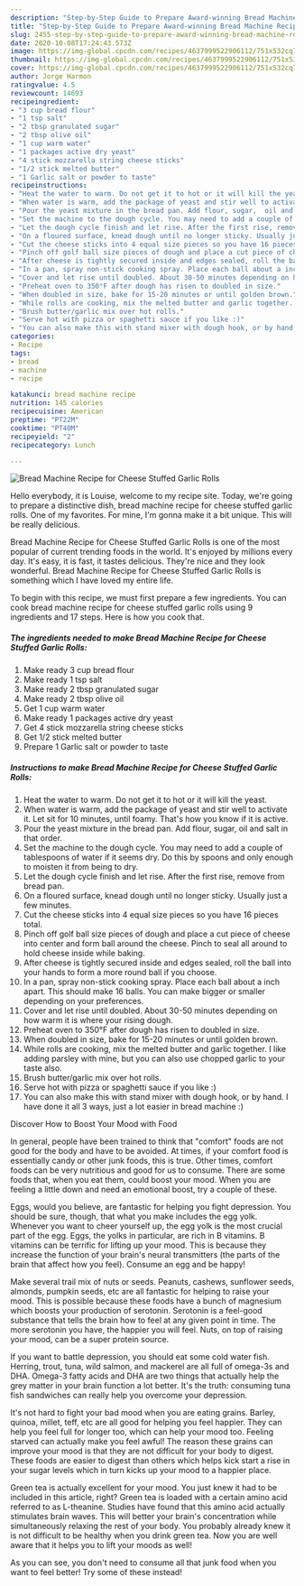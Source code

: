 ```yaml
---
description: "Step-by-Step Guide to Prepare Award-winning Bread Machine Recipe for Cheese Stuffed Garlic Rolls"
title: "Step-by-Step Guide to Prepare Award-winning Bread Machine Recipe for Cheese Stuffed Garlic Rolls"
slug: 2455-step-by-step-guide-to-prepare-award-winning-bread-machine-recipe-for-cheese-stuffed-garlic-rolls
date: 2020-10-08T17:24:43.573Z
image: https://img-global.cpcdn.com/recipes/4637999522906112/751x532cq70/bread-machine-recipe-for-cheese-stuffed-garlic-rolls-recipe-main-photo.jpg
thumbnail: https://img-global.cpcdn.com/recipes/4637999522906112/751x532cq70/bread-machine-recipe-for-cheese-stuffed-garlic-rolls-recipe-main-photo.jpg
cover: https://img-global.cpcdn.com/recipes/4637999522906112/751x532cq70/bread-machine-recipe-for-cheese-stuffed-garlic-rolls-recipe-main-photo.jpg
author: Jorge Harmon
ratingvalue: 4.5
reviewcount: 14693
recipeingredient:
- "3 cup bread flour"
- "1 tsp salt"
- "2 tbsp granulated sugar"
- "2 tbsp olive oil"
- "1 cup warm water"
- "1 packages active dry yeast"
- "4 stick mozzarella string cheese sticks"
- "1/2 stick melted butter"
- "1 Garlic salt or powder to taste"
recipeinstructions:
- "Heat the water to warm. Do not get it to hot or it will kill the yeast."
- "When water is warm, add the package of yeast and stir well to activate it. Let sit for 10 minutes, until foamy. That&#39;s how you know if it is active."
- "Pour the yeast mixture in the bread pan. Add flour, sugar,  oil and salt in that order."
- "Set the machine to the dough cycle. You may need to add a couple of tablespoons of water if it seems dry. Do this by spoons and only enough to moisten it from being to dry."
- "Let the dough cycle finish and let rise. After the first rise, remove from bread pan."
- "On a floured surface, knead dough until no longer sticky. Usually just a few minutes."
- "Cut the cheese sticks into 4 equal size pieces so you have 16 pieces total."
- "Pinch off golf ball size pieces of dough and place a cut piece of cheese into center and form ball around the cheese. Pinch to seal all around to hold cheese inside while baking."
- "After cheese is tightly secured inside and edges sealed, roll the ball into your hands to form a more round ball if you choose."
- "In a pan, spray non-stick cooking spray. Place each ball about a inch apart. This should make 16 balls. You can make bigger or smaller depending on your preferences."
- "Cover and let rise until doubled. About 30-50 minutes depending on how warm it is where your rising dough."
- "Preheat oven to 350°F after dough has risen to doubled in size."
- "When doubled in size, bake for 15-20 minutes or until golden brown."
- "While rolls are cooking, mix the melted butter and garlic together. I like adding parsley with mine, but you can also use chopped garlic to your taste also."
- "Brush butter/garlic mix over hot rolls."
- "Serve hot with pizza or spaghetti sauce if you like :)"
- "You can also make this with stand mixer with dough hook, or by hand. I have done it all 3 ways, just a lot easier in bread machine :)"
categories:
- Recipe
tags:
- bread
- machine
- recipe

katakunci: bread machine recipe 
nutrition: 145 calories
recipecuisine: American
preptime: "PT22M"
cooktime: "PT40M"
recipeyield: "2"
recipecategory: Lunch

---
```



![Bread Machine Recipe for Cheese Stuffed Garlic Rolls](https://img-global.cpcdn.com/recipes/4637999522906112/751x532cq70/bread-machine-recipe-for-cheese-stuffed-garlic-rolls-recipe-main-photo.jpg)

Hello everybody, it is Louise, welcome to my recipe site. Today, we're going to prepare a distinctive dish, bread machine recipe for cheese stuffed garlic rolls. One of my favorites. For mine, I'm gonna make it a bit unique. This will be really delicious.

Bread Machine Recipe for Cheese Stuffed Garlic Rolls is one of the most popular of current trending foods in the world. It's enjoyed by millions every day. It's easy, it is fast, it tastes delicious. They're nice and they look wonderful. Bread Machine Recipe for Cheese Stuffed Garlic Rolls is something which I have loved my entire life.




To begin with this recipe, we must first prepare a few ingredients. You can cook bread machine recipe for cheese stuffed garlic rolls using 9 ingredients and 17 steps. Here is how you cook that.

<!--inarticleads1-->

##### The ingredients needed to make Bread Machine Recipe for Cheese Stuffed Garlic Rolls:

1. Make ready 3 cup bread flour
1. Make ready 1 tsp salt
1. Make ready 2 tbsp granulated sugar
1. Make ready 2 tbsp olive oil
1. Get 1 cup warm water
1. Make ready 1 packages active dry yeast
1. Get 4 stick mozzarella string cheese sticks
1. Get 1/2 stick melted butter
1. Prepare 1 Garlic salt or powder to taste




<!--inarticleads2-->

##### Instructions to make Bread Machine Recipe for Cheese Stuffed Garlic Rolls:

1. Heat the water to warm. Do not get it to hot or it will kill the yeast.
1. When water is warm, add the package of yeast and stir well to activate it. Let sit for 10 minutes, until foamy. That&#39;s how you know if it is active.
1. Pour the yeast mixture in the bread pan. Add flour, sugar,  oil and salt in that order.
1. Set the machine to the dough cycle. You may need to add a couple of tablespoons of water if it seems dry. Do this by spoons and only enough to moisten it from being to dry.
1. Let the dough cycle finish and let rise. After the first rise, remove from bread pan.
1. On a floured surface, knead dough until no longer sticky. Usually just a few minutes.
1. Cut the cheese sticks into 4 equal size pieces so you have 16 pieces total.
1. Pinch off golf ball size pieces of dough and place a cut piece of cheese into center and form ball around the cheese. Pinch to seal all around to hold cheese inside while baking.
1. After cheese is tightly secured inside and edges sealed, roll the ball into your hands to form a more round ball if you choose.
1. In a pan, spray non-stick cooking spray. Place each ball about a inch apart. This should make 16 balls. You can make bigger or smaller depending on your preferences.
1. Cover and let rise until doubled. About 30-50 minutes depending on how warm it is where your rising dough.
1. Preheat oven to 350°F after dough has risen to doubled in size.
1. When doubled in size, bake for 15-20 minutes or until golden brown.
1. While rolls are cooking, mix the melted butter and garlic together. I like adding parsley with mine, but you can also use chopped garlic to your taste also.
1. Brush butter/garlic mix over hot rolls.
1. Serve hot with pizza or spaghetti sauce if you like :)
1. You can also make this with stand mixer with dough hook, or by hand. I have done it all 3 ways, just a lot easier in bread machine :)




Discover How to Boost Your Mood with Food


In general, people have been trained to think that "comfort" foods are not good for the body and have to be avoided. At times, if your comfort food is essentially candy or other junk foods, this is true. Other times, comfort foods can be very nutritious and good for us to consume. There are some foods that, when you eat them, could boost your mood. When you are feeling a little down and need an emotional boost, try a couple of these.

Eggs, would you believe, are fantastic for helping you fight depression. You should be sure, though, that what you make includes the egg yolk. Whenever you want to cheer yourself up, the egg yolk is the most crucial part of the egg. Eggs, the yolks in particular, are rich in B vitamins. B vitamins can be terrific for lifting up your mood. This is because they increase the function of your brain's neural transmitters (the parts of the brain that affect how you feel). Consume an egg and be happy!

Make several trail mix of nuts or seeds. Peanuts, cashews, sunflower seeds, almonds, pumpkin seeds, etc are all fantastic for helping to raise your mood. This is possible because these foods have a bunch of magnesium which boosts your production of serotonin. Serotonin is a feel-good substance that tells the brain how to feel at any given point in time. The more serotonin you have, the happier you will feel. Nuts, on top of raising your mood, can be a super protein source.

If you want to battle depression, you should eat some cold water fish. Herring, trout, tuna, wild salmon, and mackerel are all full of omega-3s and DHA. Omega-3 fatty acids and DHA are two things that actually help the grey matter in your brain function a lot better. It's the truth: consuming tuna fish sandwiches can really help you overcome your depression. 

It's not hard to fight your bad mood when you are eating grains. Barley, quinoa, millet, teff, etc are all good for helping you feel happier. They can help you feel full for longer too, which can help your mood too. Feeling starved can actually make you feel awful! The reason these grains can improve your mood is that they are not difficult for your body to digest. These foods are easier to digest than others which helps kick start a rise in your sugar levels which in turn kicks up your mood to a happier place.

Green tea is actually excellent for your mood. You just knew it had to be included in this article, right? Green tea is loaded with a certain amino acid referred to as L-theanine. Studies have found that this amino acid actually stimulates brain waves. This will better your brain's concentration while simultaneously relaxing the rest of your body. You probably already knew it is not difficult to be healthy when you drink green tea. Now you are well aware that it helps you to lift your moods as well!

As you can see, you don't need to consume all that junk food when you want to feel better! Try some of these instead!


